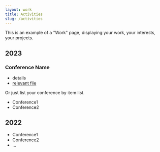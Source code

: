 ```yaml
---
layout: work
title: Activities
slug: /activities
---
```


This is an example of a "Work" page, displaying your work, your interests, your projects.

## 2023

###  Conference Name

- details
- [relevant file]()



Or just list your conference by item list.

- Conference1
- Conference2

## 2022

- Conference1
- Conference2
- ...

